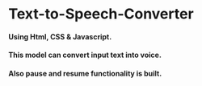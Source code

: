# Text-to-Speech-Converter
<h4> Using Html, CSS & Javascript.</h4>
<h4> This model can convert input text into voice.</h4>
<h4>Also pause and resume functionality is built.</h4>
